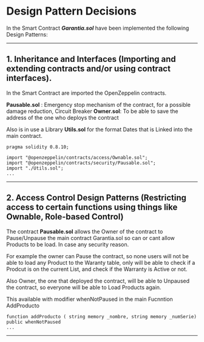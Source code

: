 # Design Pattern Decisions

In the Smart Contract _**Garantia.sol**_ have been implemented the following Design Patterns:

******
## 1. Inheritance and Interfaces (Importing and extending contracts and/or using contract interfaces). ##

In the Smart Contract are imported the OpenZeppelin contracts.

**Pausable.sol** : Emergency stop mechanism of the contract, for a possible damage reduction, Circuit Breaker
**Owner.sol**: To be able to save the address of the one who deploys the contract 
 
 Also is in use a Library **Utils.sol** for the format Dates that is Linked into the main contract.

```
pragma solidity 0.8.10;

import "@openzeppelin/contracts/access/Ownable.sol";
import "@openzeppelin/contracts/security/Pausable.sol";
import "./Utils.sol";
...
```
******

## 2. Access Control Design Patterns (Restricting access to certain functions using things like Ownable, Role-based Control) ##

The contract **Pausable.sol** allows the Owner of the contract to Pause/Unpause the main contract Garantia.sol so can or cant allow Products to be load. In case any security reason.

For example the owner can Pause the contract, so none users will not be able to load any Product to the Waranty table, only will be able to check if a Prodcut is on the current List, and check if the Warranty is Active or not.

Also Owner, the one that deployed the contract, will be able to Unpaused the contract, so everyone will be able to Load Products again.

This available with modifier whenNotPaused in the main Fucnntion AddProducto

```
function addProducto ( string memory _nombre, string memory _numSerie) public whenNotPaused 
...
```
******